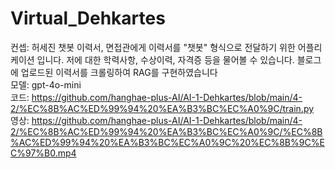 # Virtual_Dehkartes

컨셉: 허세진 챗봇 이력서, 면접관에게 이력서를 "챗봇" 형식으로 전달하기 위한 어플리케이션 입니다. 저에 대한 학력사항, 수상이력, 자격증 등을 물어볼 수 있습니다. 블로그에 업로드된 이력서를 크롤링하여 RAG를 구현하였습니다  
모델: gpt-4o-mini  
코드: https://github.com/hanghae-plus-AI/AI-1-Dehkartes/blob/main/4-2/%EC%8B%AC%ED%99%94%20%EA%B3%BC%EC%A0%9C/train.py  
영상: https://github.com/hanghae-plus-AI/AI-1-Dehkartes/blob/main/4-2/%EC%8B%AC%ED%99%94%20%EA%B3%BC%EC%A0%9C/%EC%8B%AC%ED%99%94%20%EA%B3%BC%EC%A0%9C%20%EC%8B%9C%EC%97%B0.mp4  
